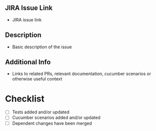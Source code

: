 ## JIRA Issue Link
- JIRA issue link
## Description
- Basic description of the issue
## Additional Info
- Links to related PRs, relevant documentation, cucumber scenarios or otherwise useful context
# Checklist
- [ ] Tests added and/or updated
- [ ] Cucumber scenarios added and/or updated
- [ ] Dependent changes have been merged
